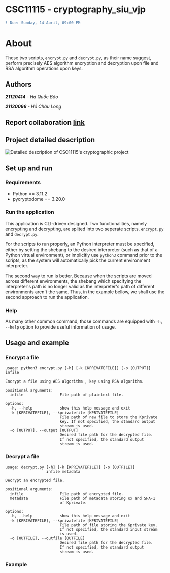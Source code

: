 # CSC11115 - cryptography_siu_vjp

```diff
! Due: Sunday, 14 April, 09:00 PM
```

# About

These two scripts, `encrypt.py` and `decrypt.py`, as their name suggest, perform precisely AES algorithm encryption and decryption upon file and RSA algorithm operations upon keys.    

## Authors
***21120414** - Hà Quốc Bảo*

***21120096** - Hồ Châu Long*

## Report collaboration [link](https://docs.google.com/document/d/1z0BT401Mage-i2W1t0aYn4j23skpkmeDKtINnO6-sJI/edit?usp=sharing)

## Project detailed description
![Detailed description of CSC11115's cryptographic project](https://github.com/21120414/cryptography_siu_vjp/assets/117193418/68c08bb2-257a-4cad-a8d6-8cc800b812c1)

## Set up and run

### Requirements

- Python == 3.11.2
- pycryptodome == 3.20.0

### Run the application

This application is CLI-driven designed. Two functionalities, namely encrypting and decrypting, are splited into two seperate scripts. `encrypt.py` and `decrypt.py`.

For the scripts to run properly, an Python interpreter must be specified, either by setting the shebang to the desired interpreter (such as that of a Python virtual environment), or implicitly use `python3` command prior to the scripts, as the system will automatically pick the current environment interpreter.

The second way to run is better. Because when the scripts are moved across different environments, the shebang which specifying the interpreter's path is no longer valid as the interpreter's path of different environments aren't the same. Thus, in the example bellow, we shall use the second approach to run the application.


### Help

As many other common command, those commands are equipped with `-h, --help` option to provide useful information of usage. 

## Usage and example

### Encrypt a file

```
usage: python3 encrypt.py [-h] [-k [KPRIVATEFILE]] [-o [OUTPUT]] infile

Encrypt a file using AES algorithm , key using RSA algorithm.

positional arguments:
  infile                File path of plaintext file.

options:
  -h, --help            show this help message and exit
  -k [KPRIVATEFILE], --kprivatefile [KPRIVATEFILE]
                        File path of new file to store the Kprivate
                        key. If not specified, the standard output
                        stream is used.
  -o [OUTPUT], --output [OUTPUT]
                        Desired file path for the decrypted file.
                        If not specified, the standard output
                        stream is used.
 ```


### Decrypt a file

```
usage: decrypt.py [-h] [-k [KPRIVATEFILE]] [-o [OUTFILE]]
                  infile metadata

Decrypt an encrypted file.

positional arguments:
  infile                File path of encrypted file.
  metadata              File path of metadata storing Kx and SHA-1
                        of Kprivate.

options:
  -h, --help            show this help message and exit
  -k [KPRIVATEFILE], --kprivatefile [KPRIVATEFILE]
                        File path of file storing the Kprivate key.
                        If not specified, the standard input stream
                        is used.
  -o [OUTFILE], --outfile [OUTFILE]
                        Desired file path for the decrypted file.
                        If not specified, the standard output
                        stream is used.
```

### Example
